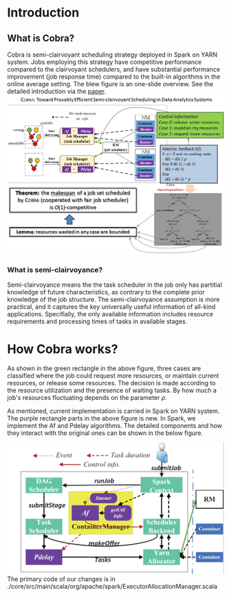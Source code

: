 Introduction
===
What is Cobra?
---
Cobra is semi-clairvoyant scheduling strategy deployed in Spark on YARN system. Jobs employing this strategy have competitive performance compared to the clairvoyant schedulers, and have substantial performance improvement (job response time) compared to the built-in algorithms in the online average setting. 
The blew figure is an one-slide overview. See the detailed introduction via the [paper](https://github.com/DislabNJU/Spark/blob/branch-2.0/INFOCOM%20final%20version.pdf).
<img width="650" src="https://github.com/DislabNJU/Spark/blob/branch-2.0/oneslide.png"/>
### What is semi-clairvoyance?
Semi-clairvoyance means the the task scheduler in the job only has partitial knowledge of future characteristics, as contrary to the complete prior knowledge of the job structure. The semi-clairvoyance assumption is more practical, and it captures the key universally useful information of all-kind applications. Specifially, the only available information includes resource requirements and processing times of tasks in available stages.

How Cobra works?
===
As shown in the green rectangle in the above figure, three cases are classified where the job could request more resources, or maintain current resources, or release some resources. The decision is made according to the resource utilization and the presence of waiting tasks.
By how much a job's resources fluctuating depends on the parameter $\rho$.

As mentioned, current implementation is carried in Spark on YARN system. The purple rectangle parts in the above figure is new. In Spark, we implement the Af and Pdelay algorithms. The detailed components and how they interact with the original ones can be shown in the below figure. 

<img width="550" src="https://github.com/DislabNJU/Spark/blob/branch-2.0/architecture-detail.png"/>
The primary code of our changes is in ./core/src/main/scala/org/apache/spark/ExecutorAllocationManager.scala 
